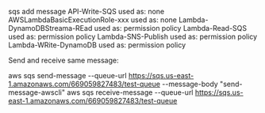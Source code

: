 sqs add message	
API-Write-SQS  used as: none
AWSLambdaBasicExecutionRole-xxx  used as: none
Lambda-DynamoDBStreama-REad  used as: permission policy
Lambda-Read-SQS  used as: permission policy
Lambda-SNS-Publish  used as: permission policy
Lambda-WRite-DynamoDB  used as: permission policy


Send and receive same message: 

aws sqs send-message --queue-url https://sqs.us-east-1.amazonaws.com/669059827483/test-queue --message-body "send-message-awscli"
aws sqs receive-message --queue-url https://sqs.us-east-1.amazonaws.com/669059827483/test-queue



